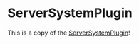 # ServerSystemPlugin

This is a copy of the [ServerSystemPlugin](https://github.com/Der-Zauberer/ServerSystemPlugin)!